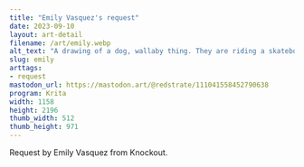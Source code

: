 ```yaml
---
title: "Emily Vasquez's request"
date: 2023-09-10
layout: art-detail
filename: /art/emily.webp
alt_text: "A drawing of a dog, wallaby thing. They are riding a skateboard in a skate park during sunset and holding a pizza. They are grimacing at you, holding a slice of pizza half eaten."
slug: emily
arttags:
- request
mastodon_url: https://mastodon.art/@redstrate/111041558452790638
program: Krita
width: 1158
height: 2196
thumb_width: 512
thumb_height: 971
---
```

Request by Emily Vasquez from Knockout.
